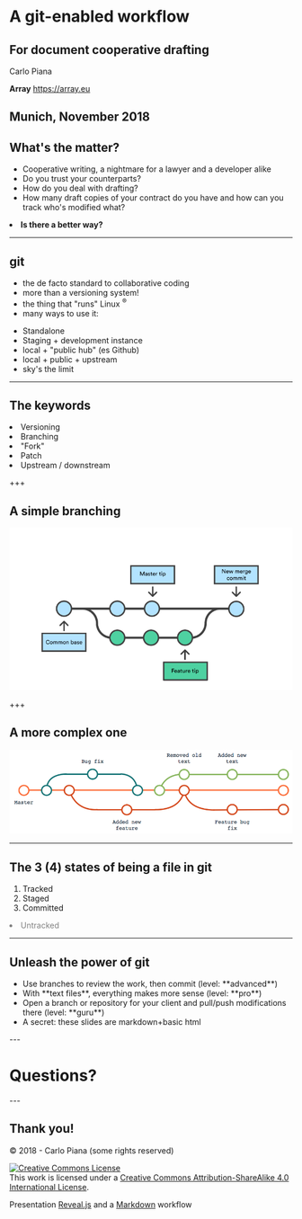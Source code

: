 # A git-enabled workflow

## For document cooperative drafting

Carlo Piana

**Array**
  https://array.eu   

Munich, November 2018
---

## What's the matter?

- Cooperative writing, a nightmare for a lawyer and a developer alike
- Do you trust your counterparts?
- How do you deal with drafting?
- How many draft copies of your contract do you have and how can you track who's modified what?
<li class="fragment"> <strong>Is there a better way?</strong></li>

---

## git

- the de facto standard to collaborative coding
- more than a versioning system!
- the thing that "runs" Linux <sup>®</sup>
- many ways to use it:
<ul>
    <li class="fragment"> Standalone</li>
    <li class="fragment"> Staging + development instance </li>
    <li class="fragment"> local + "public hub" (es Github) </li>
    <li class="fragment"> local + public + upstream </li>
    <li class="fragment"> sky's the limit </li>
</ul>

---

## The keywords

<li class="fragment">Versioning</li>
<li class="fragment">Branching</li>
<li class="fragment">"Fork"</li>
<li class="fragment">Patch</li>
<li class="fragment">Upstream / downstream</li>

+++

## A simple branching

<img class="center-img-large" src="markdown/assets/Branch.png" />

+++

## A more complex one

<img class="center-img-large" src="markdown/assets/branch-complex.png" />

---

## The 3 (4) states of being a file in git

1. Tracked
2. Staged
3. Committed
<li class="fragment" style="color:grey"> Untracked</li>

---

## Unleash the power of git
<ul>
  <li class="fragment">Use branches to review the work, then commit (level: **advanced**)</li>
  <li class="fragment">With **text files**, everything makes more sense (level: **pro**)</li>
  <li class="fragment">Open a branch or repository for your client and pull/push modifications there (level: **guru**)</li>
  <li class="fragment">A secret: these slides are markdown+basic html </li>
</ul>
---
<!-- .slide:  data-background-image="markdown/assets/questions.jpg"  -->

<div class="dom">
<h1>Questions?</h1>
</div>
---

## Thank you!


<div class="bottom">
<p>© 2018 - Carlo Piana (some rights reserved) </p>
<p><a rel="license" href="http://creativecommons.org/licenses/by-sa/4.0/"><img alt="Creative Commons License" style="border-width:0" src="https://i.creativecommons.org/l/by-sa/4.0/88x31.png" /></a><br />This work is licensed under a <a rel="license" href="http://creativecommons.org/licenses/by-sa/4.0/">Creative Commons Attribution-ShareAlike 4.0 International License</a>.  
</p>

Presentation [Reveal.js][81aa3153] and a [Markdown](https://daringfireball.net/projects/markdown/syntax) workflow

</div>

  [81aa3153]: https://revealjs.com/ "Reveal"
